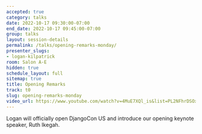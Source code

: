 ```yaml
---
accepted: true
category: talks
date: 2022-10-17 09:30:00-07:00
end_date: 2022-10-17 09:45:00-07:00
group: talks
layout: session-details
permalink: /talks/opening-remarks-monday/
presenter_slugs:
- logan-kilpatrick
room: Salon A-E
hidden: true
schedule_layout: full
sitemap: true
title: Opening Remarks
track: t0
slug: opening-remarks-monday
video_url: https://www.youtube.com/watch?v=4MuE7XQl_is&list=PL2NFhrDSOxgUoF-4F2MdAFvOK1wOrNdqB
---
```


Logan will officially open DjangoCon US and introduce our opening keynote speaker, Ruth Ikegah.
